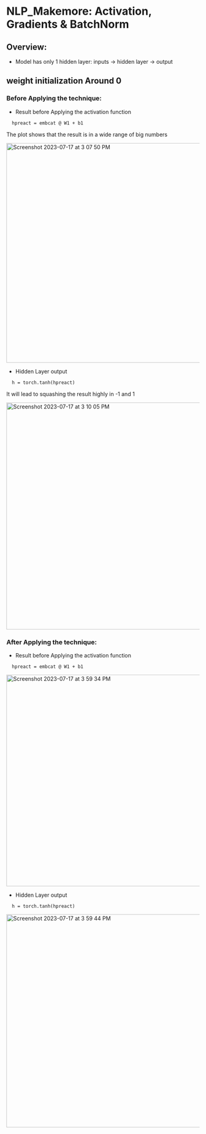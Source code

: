 # NLP_Makemore: Activation, Gradients & BatchNorm

## Overview:
- Model has only 1 hidden layer: inputs -> hidden layer -> output

## weight initialization Around 0

### Before Applying the technique:

- Result before Applying the activation function
```
  hpreact = embcat @ W1 + b1
```
The plot shows that the result is in a wide range of big numbers

<img width="573" alt="Screenshot 2023-07-17 at 3 07 50 PM" src="https://github.com/phongvu009/NLP_Makemore_Activation-Gradeitns/assets/54299527/dc642a08-0cb6-4802-9188-d2f7da73544b">


- Hidden Layer output
```
  h = torch.tanh(hpreact)
```
It will lead to squashing the result highly in -1 and 1

<img width="592" alt="Screenshot 2023-07-17 at 3 10 05 PM" src="https://github.com/phongvu009/NLP_Makemore_Activation-Gradeitns/assets/54299527/aa447795-9824-46d4-8c9b-42bd33a9b898">


### After Applying the technique:
- Result before Applying the activation function
```
  hpreact = embcat @ W1 + b1
```
<img width="552" alt="Screenshot 2023-07-17 at 3 59 34 PM" src="https://github.com/phongvu009/NLP_Makemore_Activation-Gradeitns/assets/54299527/5c374f46-fdfc-43c1-ba63-26752290c71d">

- Hidden Layer output
```
  h = torch.tanh(hpreact)
```
<img width="556" alt="Screenshot 2023-07-17 at 3 59 44 PM" src="https://github.com/phongvu009/NLP_Makemore_Activation-Gradeitns/assets/54299527/934b30ca-e806-4665-b258-1261619823f8">

